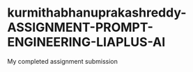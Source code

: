 # kurmithabhanuprakashreddy-ASSIGNMENT-PROMPT-ENGINEERING-LIAPLUS-AI
My completed assignment submission
